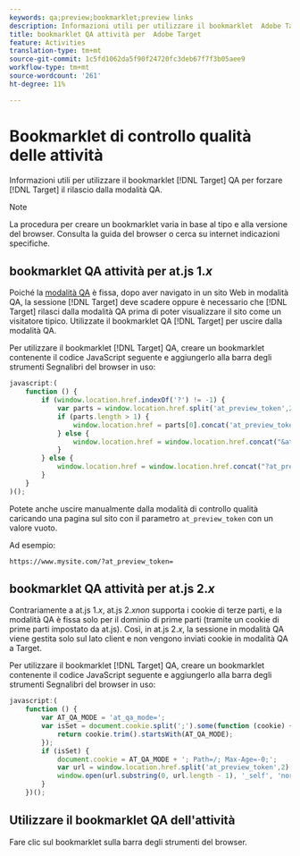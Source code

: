 ```yaml
---
keywords: qa;preview;bookmarklet;preview links
description: Informazioni utili per utilizzare il bookmarklet  Adobe Target QA per forzare Target a rilasciarvi dalla modalità QA.
title: bookmarklet QA attività per  Adobe Target
feature: Activities
translation-type: tm+mt
source-git-commit: 1c5fd1062da5f90f24720fc3deb67f7f3b05aee9
workflow-type: tm+mt
source-wordcount: '261'
ht-degree: 11%

---
```



# Bookmarklet di controllo qualità delle attività

Informazioni utili per utilizzare il bookmarklet [!DNL Target] QA per forzare [!DNL Target] il rilascio dalla modalità QA.

>[!NOTE]
>
>La procedura per creare un bookmarklet varia in base al tipo e alla versione del browser. Consulta la guida del browser o cerca su internet indicazioni specifiche.

## bookmarklet QA attività per at.js 1.*x*

Poiché la [modalità QA](/help/c-activities/c-activity-qa/activity-qa.md) è fissa, dopo aver navigato in un sito Web in modalità QA, la sessione [!DNL Target] deve scadere oppure è necessario che [!DNL Target] rilasci dalla modalità QA prima di poter visualizzare il sito come un visitatore tipico. Utilizzate il bookmarklet QA [!DNL Target] per uscire dalla modalità QA.

Per utilizzare il bookmarklet [!DNL Target] QA, creare un bookmarklet contenente il codice JavaScript seguente e aggiungerlo alla barra degli strumenti Segnalibri del browser in uso:

```javascript
javascript:(
    function () {
        if (window.location.href.indexOf('?') != -1) {
            var parts = window.location.href.split('at_preview_token',2);
            if (parts.length > 1) {
                window.location.href = parts[0].concat('at_preview_token=');
            } else {
                window.location.href = window.location.href.concat("&at_preview_token=")
            }
        } else {
            window.location.href = window.location.href.concat("?at_preview_token=")
        }
    }
)();
```

Potete anche uscire manualmente dalla modalità di controllo qualità caricando una pagina sul sito con il parametro `at_preview_token` con un valore vuoto.

Ad esempio:

`https://www.mysite.com/?at_preview_token=`

## bookmarklet QA attività per at.js 2.*x*

Contrariamente a at.js 1.*x*, at.js 2.*xnon* supporta i cookie di terze parti, e la modalità QA è fissa solo per il dominio di prime parti (tramite un cookie di prime parti impostato da at.js). Così, in at.js 2.*x*, la sessione in modalità QA viene gestita solo sul lato client e non vengono inviati cookie in modalità QA a Target.

Per utilizzare il bookmarklet [!DNL Target] QA, creare un bookmarklet contenente il codice JavaScript seguente e aggiungerlo alla barra degli strumenti Segnalibri del browser in uso:

```javascript
javascript:(
    function () {
        var AT_QA_MODE = 'at_qa_mode=';
        var isSet = document.cookie.split(';').some(function (cookie) {
            return cookie.trim().startsWith(AT_QA_MODE);
        });
        if (isSet) {
            document.cookie = AT_QA_MODE + '; Path=/; Max-Age=-0;';
            var url = window.location.href.split('at_preview_token',2)[0];
            window.open(url.substring(0, url.length - 1), '_self', 'noreferrer');
        }
    })();
```

## Utilizzare il bookmarklet QA dell&#39;attività

Fare clic sul bookmarklet sulla barra degli strumenti del browser.

